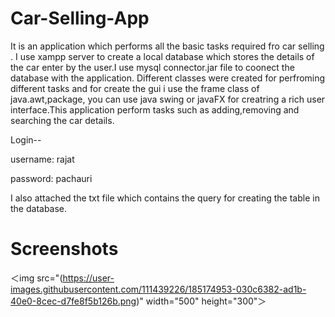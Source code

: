 # Car-Selling-App

It is an application which performs all the basic tasks required fro car selling . I use xampp server to create a local database which stores the details of the car enter by the user.I use mysql connector.jar file to coonect the database with the application. Different classes were created for perfroming different tasks and for create the gui i use the frame class of java.awt,package, you can use java swing or javaFX for creatring a rich user interface.This application perform tasks such as adding,removing and searching the car details.

Login-- 

username: rajat

password: pachauri

I also attached the txt file which contains the query for creating the table in the database.


# Screenshots

＜img src="(https://user-images.githubusercontent.com/111439226/185174953-030c6382-ad1b-40e0-8cec-d7fe8f5b126b.png)" width="500" height="300"＞

